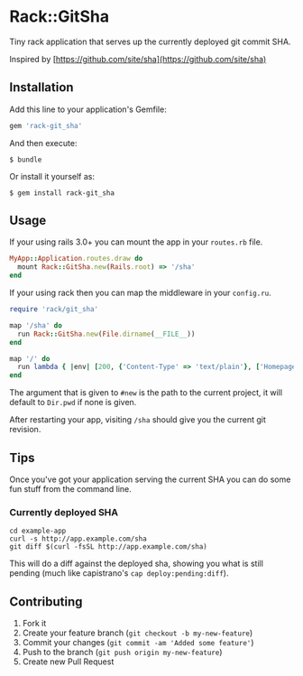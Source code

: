 # Rack::GitSha

Tiny rack application that serves up the currently deployed git commit SHA.

Inspired by [https://github.com/site/sha](https://github.com/site/sha)

## Installation

Add this line to your application's Gemfile:

```ruby
gem 'rack-git_sha'
```

And then execute:

    $ bundle

Or install it yourself as:

    $ gem install rack-git_sha

## Usage

If your using rails 3.0+ you can mount the app in your `routes.rb` file.

```ruby
MyApp::Application.routes.draw do
  mount Rack::GitSha.new(Rails.root) => '/sha'
end
```

If your using rack then you can map the middleware in your `config.ru`.

```ruby
require 'rack/git_sha'

map '/sha' do
  run Rack::GitSha.new(File.dirname(__FILE__))
end

map '/' do
  run lambda { |env| [200, {'Content-Type' => 'text/plain'}, ['Homepage']] }
end
```

The argument that is given to `#new` is the path to the current project,
it will default to `Dir.pwd` if none is given.

After restarting your app, visiting `/sha` should give you the current
git revision.

## Tips

Once you've got your application serving the current SHA you can do some
fun stuff from the command line.

### Currently deployed SHA

    cd example-app
    curl -s http://app.example.com/sha
    git diff $(curl -fsSL http://app.example.com/sha)

This will do a diff against the deployed sha, showing you what is still
pending (much like capistrano's `cap deploy:pending:diff`).

## Contributing

1. Fork it
2. Create your feature branch (`git checkout -b my-new-feature`)
3. Commit your changes (`git commit -am 'Added some feature'`)
4. Push to the branch (`git push origin my-new-feature`)
5. Create new Pull Request
